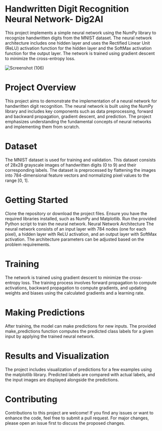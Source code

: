 # Handwritten Digit Recognition Neural Network- Dig2AI
This project implements a simple neural network using the NumPy library to recognize handwritten digits from the MNIST dataset. The neural network architecture includes one hidden layer and uses the Rectified Linear Unit (ReLU) activation function for the hidden layer and the SoftMax activation function for the output layer. The network is trained using gradient descent to minimize the cross-entropy loss.

![Screenshot (106)](https://github.com/impragya08/Dig2AI--Neural-Model/assets/84717393/a1736e96-2b28-43d0-8663-460d90d6830a)


# Project Overview
This project aims to demonstrate the implementation of a neural network for handwritten digit recognition. The neural network is built using the NumPy library and includes key components such as data preprocessing, forward and backward propagation, gradient descent, and prediction. The project emphasizes understanding the fundamental concepts of neural networks and implementing them from scratch.

# Dataset
The MNIST dataset is used for training and validation. This dataset consists of 28x28 grayscale images of handwritten digits (0 to 9) and their corresponding labels. The dataset is preprocessed by flattening the images into 784-dimensional feature vectors and normalizing pixel values to the range [0, 1].

# Getting Started
Clone the repository or download the project files.
Ensure you have the required libraries installed, such as NumPy and Matplotlib.
Run the provided Python script to train the neural network.
Neural Network Architecture
The neural network consists of an input layer with 784 nodes (one for each pixel), a hidden layer with ReLU activation, and an output layer with SoftMax activation. The architecture parameters can be adjusted based on the problem requirements.

# Training
The network is trained using gradient descent to minimize the cross-entropy loss. The training process involves forward propagation to compute activations, backward propagation to compute gradients, and updating weights and biases using the calculated gradients and a learning rate.

# Making Predictions
After training, the model can make predictions for new inputs. The provided make_predictions function computes the predicted class labels for a given input by applying the trained neural network.

# Results and Visualization
The project includes visualization of predictions for a few examples using the matplotlib library. Predicted labels are compared with actual labels, and the input images are displayed alongside the predictions.

# Contributing
Contributions to this project are welcome! If you find any issues or want to enhance the code, feel free to submit a pull request. For major changes, please open an issue first to discuss the proposed changes.



